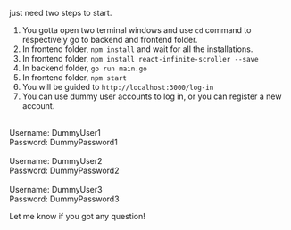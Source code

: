 just need two steps to start.
1. You gotta open two terminal windows and use `cd` command to respectively go to backend and frontend folder.
2. In frontend folder, `npm install` and wait for all the installations.
3. In frontend folder, `npm install react-infinite-scroller --save`
4. In backend folder, `go run main.go`
5. In frontend folder, `npm start`
6. You will be guided to `http://localhost:3000/log-in`
7. You can use dummy user accounts to log in, or you can register a new account.
<br>
   Username: DummyUser1
   <br>
   Password: DummyPassword1
<br>
<br>
   Username: DummyUser2
   <br>
   Password: DummyPassword2
<br>
<br>
   Username: DummyUser3
   <br>
   Password: DummyPassword3

Let me know if you got any question!